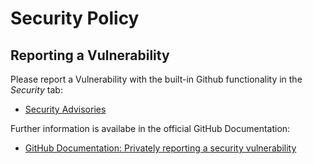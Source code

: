 # Security Policy

## Reporting a Vulnerability

Please report a Vulnerability with the built-in Github functionality in the *Security* tab:
 - [Security Advisories](https://github.com/geniusyield/strategy-executor/security/advisories)

Further information is availabe in the official GitHub Documentation:
 - [GitHub Documentation: Privately reporting a security vulnerability](https://docs.github.com/en/code-security/security-advisories/guidance-on-reporting-and-writing/privately-reporting-a-security-vulnerability)
